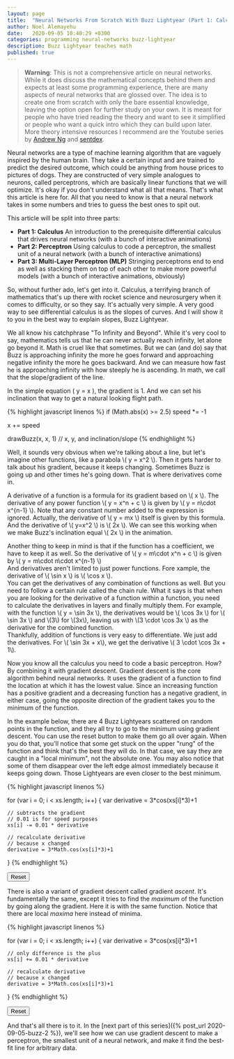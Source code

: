 ```yaml
---
layout: page
title:  "Neural Networks From Scratch With Buzz Lightyear (Part 1: Calculus)"
author: Noel Alemayehu
date:   2020-09-05 10:40:29 +0300
categories: programming neural-networks buzz-lightyear
description: Buzz Lightyear teaches math
published: true
---
```

<style> {% include /css/style.css %} </style>
<script src="https://cdn.jsdelivr.net/npm/p5@1.1.9/lib/p5.js"></script>
<script src="https://cdn.mathjax.org/mathjax/latest/MathJax.js?config=TeX-AMS-MML_HTMLorMML" type="text/javascript"></script>
<script src="/assets/blog_scripts/calculus_tutorial.js"></script>


> **Warning**: This is not a comprehensive article on neural networks. While it does discuss the mathematical concepts behind them and expects at least some programming experience, there are many aspects of neural networks that are glossed over. The idea is to create one from scratch with only the bare essential knowledge, leaving the option open for further study on your own. It is meant for people who have tried reading the theory and want to see it simplified or people who want a quick intro which they can build upon later. More theory intensive resources I recommend are the Youtube series by [Andrew Ng](https://www.youtube.com/watch?v=CS4cs9xVecg&amp;list=PLkDaE6sCZn6Ec-XTbcX1uRg2_u4xOEky0) and [sentdex](https://www.youtube.com/watch?v=Wo5dMEP_BbI).



Neural networks are a type of machine learning algorithm that are vaguely inspired by the human brain. They take a certain input and are trained to predict the desired outcome, which could be anything from house prices to pictures of dogs. They are constructed of very simple analogues to neurons, called perceptrons, which are basically linear functions that we will optimize. It's okay if you don't understand what all that means. That's what this article is here for. All that you need to know is that a neural network takes in some numbers and tries to guess the best ones to spit out.



This article will be split into three parts:



* **Part 1: Calculus**
    An introduction to the prerequisite differential calculus that drives neural networks (with a bunch of interactive animations)
* **Part 2: Perceptron**
    Using calculus to code a perceptron, the smallest unit of a neural network (with a bunch of interactive animations)
* **Part 3: Multi-Layer Perceptron (MLP)**
    Stringing perceptrons end to end as well as stacking them on top of each other to make more powerful models (with a bunch of interactive animations, obviously)



So, without further ado, let's get into it. Calculus, a terrifying branch of mathematics that's up there with rocket science and neurosurgery when it comes to difficulty, or so they say. It's actually very simple. A very good way to see differential calculus is as the slopes of curves. And I will show it to you in the best way to explain slopes, Buzz Lightyear.

We all know his catchphrase "To Infinity and Beyond". While it's very cool to say, mathematics tells us that he can never actually reach infinity, let alone go beyond it. Math is cruel like that sometimes. But we can (and do) say that Buzz is approaching infinity the more he goes forward and approaching negative infinity the more he goes backward. And we can measure how fast he is approaching infinity with how steeply he is ascending. In math, we call that the slope/gradient of the line.

In the simple equation \( y = x \), the gradient is 1. And we can set his inclination that way to get a natural looking flight path.

<div class="flex-container">
{% highlight javascript linenos %}
if (Math.abs(x) >= 2.5)
    speed *= -1
        
x += speed

drawBuzz(x, x, 1) // x, y, and inclination/slope
{% endhighlight %}
<div id="canvas-container-0"></div>
</div>

<div class="flex-container">
<div>
<p>
Well, it sounds very obvious when we're talking about a line, but let's imagine other functions, like a parabola \( y = x^2 \). Then it gets harder to talk about his gradient, because it keeps changing. Sometimes Buzz is going up and other times he's going down. That is where derivatives come in. 
</p>
<p>
A derivative of a function is a formula for its gradient based on \( x \). The derivative of any power function \( y = x^n + c \) is given by \( y = n\cdot x^{n-1} \). Note that any constant number added to the expression is ignored. Actually, the derivative of \( y = mx \) itself is given by this formula. And the derivative of \( y=x^2 \) is \( 2x \). We can see this working when we make Buzz's inclination equal \( 2x \) in the animation. 
</p>
</div>
<div id="canvas-container-1"></div>
</div>


<div class="flex-container">
<div>
Another thing to keep in mind is that if the function has a coefficient, we have to keep it as well. So the derivative of \( y = m\cdot x^n + c \) is given by \( y = m\cdot n\cdot x^{n-1} \)
</div>
<div id="canvas-container-2"></div>
</div>

<div class="flex-container">
<div>
And derivatives aren't limited to just power functions. Fore xample, the derivative of \( \sin x \) is \( \cos x \).
</div>
<div id="canvas-container-3"></div>
</div>

<div class="flex-container">
<div>
You can get the derivatives of any combination of functions as well. But you need to follow a certain rule called the chain rule. What it says is that when you are looking for the derivative of a function within a function, you need to calculate the derivatives in layers and finally multiply them.
For example, with the function \( y = \sin 3x \), the derivatives would be \( \cos 3x \) for \( \sin 3x \) and \(3\) for \(3x\), leaving us with \(3 \cdot \cos 3x \) as the derivative for the combined function.
</div>
<div id="canvas-container-4"></div>
</div>





<div class="flex-container">
<div>
Thankfully, addition of functions is very easy to differentiate. We just add the derivatives. For \( \sin 3x + x\), we get the derivative \( 3 \cdot \cos 3x + 1\).
</div>
<div id="canvas-container-5"></div>
</div>


Now you know all the calculus you need to code a basic perceptron. How? By combining it with gradient descent. Gradient descent is the core algorithm behind neural networks. It uses the gradient of a function to find the location at which it has the lowest value. Since an increasing function has a positive gradient and a decreasing function has a negative gradient, in either case, going the opposite direction of the gradient takes you to the minimum of the function. 

In the example below, there are 4 Buzz Lightyears scattered on random points in the function, and they all try to go to the minimum using gradient descent. You can use the reset button to make them go all over again. When you do that, you'll notice that some get stuck on the upper "rung" of the function and think that's the best they will do. In that case, we say they are caught in a "local minimum", not the absolute one. You may also notice that some of them disappear over the left edge almost immediately because it keeps going down. Those Lightyears are even closer to the best minimum.

<div class="flex-container">
{% highlight javascript linenos %}

for (var i = 0; i < xs.length; i++) {
    var derivative = 3*cos(xs[i]*3)+1

    // subtracts the gradient
    // 0.01 is for speed purposes
    xs[i] -= 0.01 * derivative

    // recalculate derivative
    // because x changed
    derivative = 3*Math.cos(xs[i]*3)+1
}
{% endhighlight %}

<div>
<div id="canvas-container-6"></div>
<button class="reset-button" onclick="resetGradient(6)" type="button"> Reset </button>
</div>
</div>
    

There is also a variant of gradient descent called gradient *ascent*. It's fundamentally the same, except it tries to find the *maximum* of the function by going along the gradient. Here it is with the same function. Notice that there are local *maxima* here instead of minima.

<div class="flex-container">

{% highlight javascript linenos %}

for (var i = 0; i < xs.length; i++) {
    var derivative = 3*cos(xs[i]*3)+1

    // only difference is the plus
    xs[i] += 0.01 * derivative

    // recalculate derivative
    // because x changed
    derivative = 3*Math.cos(xs[i]*3)+1
}
{% endhighlight %}


<div>
<div id="canvas-container-7"></div>
<button class="reset-button" onclick="resetGradient(7)" type="button"> Reset </button>
</div>
</div>


And that's all there is to it. In the [next part of this series]({% post_url 2020-09-05-buzz-2 %}), we'll see how we can use gradient descent to make a perceptron, the smallest unit of a neural network, and make it find the best-fit line for arbitrary data. 

<script> 
    var i = 0
    var e

    var containers = []
    while((e = document.getElementById("canvas-container-"+i)) && window['container'+i]) {
        var canvas = new p5(window['container'+i], e)

        containers.push(canvas)

        i++
    }
</script>